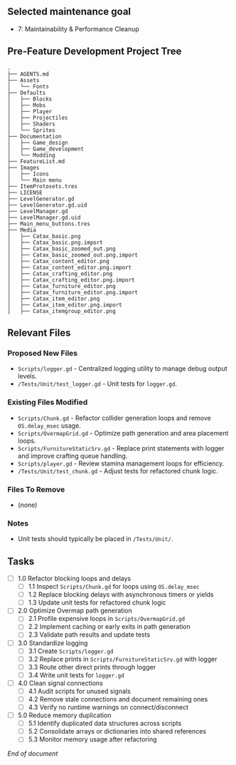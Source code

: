 ## Selected maintenance goal
- 7: Maintainability & Performance Cleanup

## Pre-Feature Development Project Tree
```text
.
├── AGENTS.md
├── Assets
│   └── Fonts
├── Defaults
│   ├── Blocks
│   ├── Mobs
│   ├── Player
│   ├── Projectiles
│   ├── Shaders
│   └── Sprites
├── Documentation
│   ├── Game_design
│   ├── Game_development
│   └── Modding
├── FeatureList.md
├── Images
│   ├── Icons
│   └── Main menu
├── ItemProtosets.tres
├── LICENSE
├── LevelGenerator.gd
├── LevelGenerator.gd.uid
├── LevelManager.gd
├── LevelManager.gd.uid
├── Main_menu_buttons.tres
├── Media
│   ├── Catax_basic.png
│   ├── Catax_basic.png.import
│   ├── Catax_basic_zoomed_out.png
│   ├── Catax_basic_zoomed_out.png.import
│   ├── Catax_content_editor.png
│   ├── Catax_content_editor.png.import
│   ├── Catax_crafting_editor.png
│   ├── Catax_crafting_editor.png.import
│   ├── Catax_furniture_editor.png
│   ├── Catax_furniture_editor.png.import
│   ├── Catax_item_editor.png
│   ├── Catax_item_editor.png.import
│   ├── Catax_itemgroup_editor.png
```

## Relevant Files
### Proposed New Files
- `Scripts/logger.gd` - Centralized logging utility to manage debug output levels.
- `/Tests/Unit/test_logger.gd` - Unit tests for `logger.gd`.

### Existing Files Modified
- `Scripts/Chunk.gd` - Refactor collider generation loops and remove `OS.delay_msec` usage.
- `Scripts/OvermapGrid.gd` - Optimize path generation and area placement loops.
- `Scripts/FurnitureStaticSrv.gd` - Replace print statements with logger and improve crafting queue handling.
- `Scripts/player.gd` - Review stamina management loops for efficiency.
- `/Tests/Unit/test_chunk.gd` - Adjust tests for refactored chunk logic.

### Files To Remove
- (none)

### Notes
- Unit tests should typically be placed in `/Tests/Unit/`.

## Tasks
- [ ] 1.0 Refactor blocking loops and delays
  - [ ] 1.1 Inspect `Scripts/Chunk.gd` for loops using `OS.delay_msec`
  - [ ] 1.2 Replace blocking delays with asynchronous timers or yields
  - [ ] 1.3 Update unit tests for refactored chunk logic
- [ ] 2.0 Optimize Overmap path generation
  - [ ] 2.1 Profile expensive loops in `Scripts/OvermapGrid.gd`
  - [ ] 2.2 Implement caching or early exits in path generation
  - [ ] 2.3 Validate path results and update tests
- [ ] 3.0 Standardize logging
  - [ ] 3.1 Create `Scripts/logger.gd`
  - [ ] 3.2 Replace prints in `Scripts/FurnitureStaticSrv.gd` with logger
  - [ ] 3.3 Route other direct prints through logger
  - [ ] 3.4 Write unit tests for `logger.gd`
- [ ] 4.0 Clean signal connections
  - [ ] 4.1 Audit scripts for unused signals
  - [ ] 4.2 Remove stale connections and document remaining ones
  - [ ] 4.3 Verify no runtime warnings on connect/disconnect
- [ ] 5.0 Reduce memory duplication
  - [ ] 5.1 Identify duplicated data structures across scripts
  - [ ] 5.2 Consolidate arrays or dictionaries into shared references
  - [ ] 5.3 Monitor memory usage after refactoring

*End of document*
